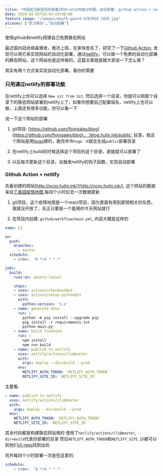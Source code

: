 ```yaml
---
title: "中国武汉新型冠状病毒2019-nCoV市级分布图，自动部署: github action + netlify"
date: 2020-02-02T18:03:23+08:00
feature_image: "/images/mouth-guard-4787018_1920.jpg"
aliases: ["武汉肺炎","自动部署"]
---
```


使用github和netlify搭建自己免费静态网站
<!--more-->

最近国内冠状病毒爆发，推迟上班，在家快发毛了，研究了一下[Github Action](https://help.github.com/en/actions/automating-your-workflow-with-github-actions), 发现可以用它来实现网站的自动化部署，通过[netlify](https://www.netlify.com/)，可以做一个免费的自动化部署的静态网站，这个网站也是这样做的，这篇文章就是跟大家说一下怎么做？

其实有两个方式来实现自动化部署，看你的需要

### 只用通过netlify的部署功能

在netlify上你可以选择 `New sit from Git`, 然后选择一个目录，你就可以把那个目录下的静态网站部署到netlify上了，如果你想要自己配置域名，netlify上也可以做，上面还有很多功能，你可以看一下

说一下这个网站的部署
1. git项目: [https://github.com/flyingalex/blog](https://github.com/flyingalex/blog)，`/blog.hulin.ink/public` 目录，我这个网站是用[hugo](https://gohugo.io/)建的，跑完命令`hugo -D`就会生成`public`部署目录

2. 在netlify上build的时候选择这个项目的这个目录，直接就可以部署了

3. 以后每次更新这个目录，会触发netlify的钩子函数，实现自动部署


### Github Action + netlify

先看创建的网站[http://ncov.hulin.ink/](http://ncov.hulin.ink/), 这个网站的数据来自[丁香园疫情地图](https://ncov.dxy.cn/ncovh5/view/pneumonia),每四个小时拉去一次数据更新

1. git项目，这个疫情地图是一个react项目，因为里面有用到密钥相关的东西，我就没开放了，反正只要是一个能用的今天网站就行

2. 在项目内创建`.github/workflow/main.yml`, 内容大概是这样的
```yml
name: CI

on: 
  push:
    branches:
      - master
  schedule:
    - cron:  '0 */4 * * *'

jobs:
  build:
    runs-on: ubuntu-latest

    steps:
    - uses: actions/checkout@v2
    - uses: actions/setup-python@v1
      with:
        python-version: '3.x'
    - name: generate data
      run: |
        python -m pip install --upgrade pip
        pip install -r requirements.txt
        python main.py
    - name: build frontend
      run: |
        npm install
        npm run build
    - name: publish to netlify
      uses: netlify/actions/cli@master
      with:
        args: deploy --dir=build --prod
      env:
        NETLIFY_AUTH_TOKEN: `NETLIFY_AUTH_TOKEN`
        NETLIFY_SITE_ID: `NETLIFY_SITE_ID`
```

主要看:
```yml
- name: publish to netlify
  uses: netlify/actions/cli@master
  with:
    args: deploy --dir=build --prod
  env:
    NETLIFY_AUTH_TOKEN: `NETLIFY_AUTH_TOKEN`
    NETLIFY_SITE_ID: `NETLIFY_SITE_ID`
```
其余代码都是构建静态网站用的
使用了`netlify/actions/cli@master`, `--dir=build`代表你部署的目录
然后`NETLIFY_AUTH_TOKEN`和`NETLIFY_SITE_ID`都可以到他们[cli repo](https://github.com/netlify/actions/tree/master/cli)找到出处

另外每四个小时部署一次是在这里的:
```yml
schedule:
    - cron:  '0 */4 * * *'
```
